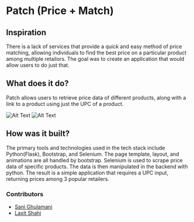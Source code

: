 # Patch (Price + Match)

## Inspiration

There is a lack of services that provide a quick and easy method of price matching, allowing individuals to find the best price on a particular product among multiple retailors. The goal was to create an application that would allow users to do just that.

## What does it do?

Patch allows users to retrieve price data of different products, along with a link to a product using just the UPC of a product.

![Alt Text](https://static.wixstatic.com/media/59677a_11924368db6842f5bde03eaa3b22a51a~mv2.gif)
![Alt Text](https://github.com/laxitshahi/patch/media/patch-gif.gif)

## How was it built?

The primary tools and technologies used in the tech stack include Python(Flask), Bootstrap, and Selenium. The page template, layout, and animations are all handled by bootstrap. Selenium is used to scrape price data of specific products. The data is then manipulated in the backend with python. The result is a simple application that requires a UPC input, returning prices among 3 popular retailers.

### Contributors

- [Sani Ghulamani]
- [Laxit Shahi]

[sani ghulamani]: https://github.com/sghulamani
[laxit shahi]: https://www.linkedin.com/in/laxitshahi/
